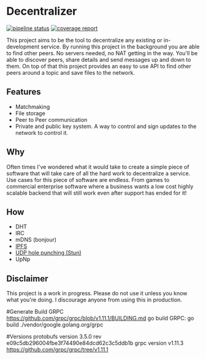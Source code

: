 # Decentralizer

[![pipeline status](https://gitlab.com/atlascorporation/adna/badges/master/pipeline.svg)](https://gitlab.com/atlascorporation/adna/commits/master)
[![coverage report](https://gitlab.com/atlascorporation/adna/badges/master/coverage.svg)](https://gitlab.com/atlascorporation/adna/commits/master)

This project aims to be the tool to decentralize any existing or in-development service. By running this project in the background you are able to find other peers. No servers needed, no NAT getting in the way. You'll be able to discover peers, share details and send messages up and down to them.
On top of that this project provides an easy to use API to find other peers around a topic and save files to the network.

## Features

- Matchmaking
- File storage
- Peer to Peer communication
- Private and public key system. A way to control and sign updates to the network to control it.

## Why

Often times I've wondered what it would take to create a simple piece of software that will take care of all the hard work to decentralize a service.
Use cases for this piece of software are endless. From games to commercial enterprise software where a business wants a low cost highly scalable backend that will still work even after support has ended for it!

## How

- DHT
- IRC
- mDNS (bonjour)
- [IPFS](https://gx/ipfs/QmTxUjSZnG7WmebrX2U7furEPNSy33pLgA53PtpJYJSZSn/go-ipfs)
- [UDP hole punching (Stun)](https://github.com/ccding/go-stun)
- UpNp

## Disclaimer

This project is a work in progress. Please do not use it unless you know what you're doing. I discourage anyone from using this in production.

#Generate
Build GRPC https://github.com/grpc/grpc/blob/v1.11.1/BUILDING.md
go build GRPC: go build ./vendor/google.golang.org/grpc

#Versions
protobufs version 3.5.0 rev e09c5db296004fbe3f74490e84dcd62c3c5ddb1b
grpc version v1.11.3 https://github.com/grpc/grpc/tree/v1.11.1